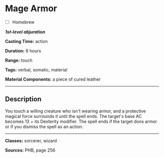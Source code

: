 # Mage Armor

- [ ] Homebrew

***1st-level abjuration***

**Casting Time:** action

**Duration:** 8 hours

**Range:** touch

**Tags:** verbal, somatic, material

**Material Components:** a piece of cured leather

---

## Description
You touch a willing creature who isn't wearing armor, and a protective magical force surrounds it until the spell ends. The target's base AC becomes 13 + its Dexterity modifier. The spell ends if the target dons armor or if you dismiss the spell as an action.

---

**Classes:** sorcerer, wizard

**Sources:** PHB, page 256
